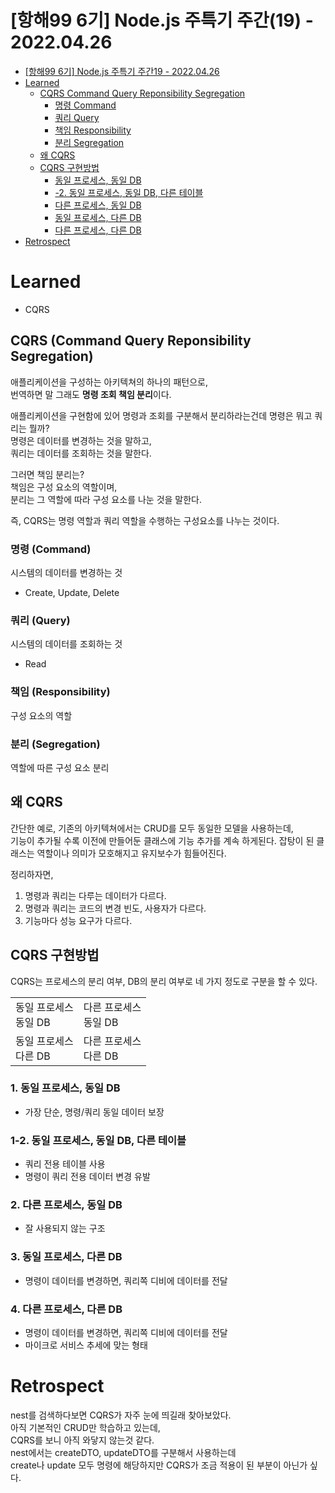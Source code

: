 # [항해99 6기] Node.js 주특기 주간(19) - 2022.04.26

<!-- TOC -->

- [[항해99 6기] Node.js 주특기 주간19 - 2022.04.26](#%ED%95%AD%ED%95%B499-6%EA%B8%B0-nodejs-%EC%A3%BC%ED%8A%B9%EA%B8%B0-%EC%A3%BC%EA%B0%8419---20220426)
- [Learned](#learned)
  - [CQRS Command Query Reponsibility Segregation](#cqrs-command-query-reponsibility-segregation)
    - [명령 Command](#%EB%AA%85%EB%A0%B9-command)
    - [쿼리 Query](#%EC%BF%BC%EB%A6%AC-query)
    - [책임 Responsibility](#%EC%B1%85%EC%9E%84-responsibility)
    - [분리 Segregation](#%EB%B6%84%EB%A6%AC-segregation)
  - [왜 CQRS](#%EC%99%9C-cqrs)
  - [CQRS 구현방법](#cqrs-%EA%B5%AC%ED%98%84%EB%B0%A9%EB%B2%95)
    - [동일 프로세스, 동일 DB](#%EB%8F%99%EC%9D%BC-%ED%94%84%EB%A1%9C%EC%84%B8%EC%8A%A4-%EB%8F%99%EC%9D%BC-db)
    - [-2. 동일 프로세스, 동일 DB, 다른 테이블](#-2-%EB%8F%99%EC%9D%BC-%ED%94%84%EB%A1%9C%EC%84%B8%EC%8A%A4-%EB%8F%99%EC%9D%BC-db-%EB%8B%A4%EB%A5%B8-%ED%85%8C%EC%9D%B4%EB%B8%94)
    - [다른 프로세스, 동일 DB](#%EB%8B%A4%EB%A5%B8-%ED%94%84%EB%A1%9C%EC%84%B8%EC%8A%A4-%EB%8F%99%EC%9D%BC-db)
    - [동일 프로세스, 다른 DB](#%EB%8F%99%EC%9D%BC-%ED%94%84%EB%A1%9C%EC%84%B8%EC%8A%A4-%EB%8B%A4%EB%A5%B8-db)
    - [다른 프로세스, 다른 DB](#%EB%8B%A4%EB%A5%B8-%ED%94%84%EB%A1%9C%EC%84%B8%EC%8A%A4-%EB%8B%A4%EB%A5%B8-db)
- [Retrospect](#retrospect)

<!-- /TOC -->

# Learned

- CQRS

## CQRS (Command Query Reponsibility Segregation)

애플리케이션을 구성하는 아키텍쳐의 하나의 패턴으로,  
번역하면 말 그래도 **명령 조회 책임 분리**이다.

애플리케이션을 구현함에 있어 명령과 조회를 구분해서 분리하라는건데 명령은 뭐고 쿼리는 뭘까?  
명령은 데이터를 변경하는 것을 말하고,  
쿼리는 데이터를 조회하는 것을 말한다.

그러면 책임 분리는?  
책임은 구성 요소의 역할이며,  
분리는 그 역할에 따라 구성 요소를 나눈 것을 말한다.

즉, CQRS는 명령 역할과 쿼리 역할을 수행하는 구성요소를 나누는 것이다.

### 명령 (Command)

시스템의 데이터를 변경하는 것

- Create, Update, Delete

### 쿼리 (Query)

시스템의 데이터를 조회하는 것

- Read

### 책임 (Responsibility)

구성 요소의 역할

### 분리 (Segregation)

역할에 따른 구성 요소 분리

## 왜 CQRS

간단한 예로, 기존의 아키텍쳐에서는 CRUD를 모두 동일한 모델을 사용하는데,  
기능이 추가될 수록 이전에 만들어둔 클래스에 기능 추가를 계속 하게된다.
잡탕이 된 클래스는 역할이나 의미가 모호해지고 유지보수가 힘들어진다.

정리하자면,

1. 명령과 쿼리는 다루는 데이터가 다르다.
2. 명령과 쿼리는 코드의 변경 빈도, 사용자가 다르다.
3. 기능마다 성능 요구가 다르다.

## CQRS 구현방법

CQRS는 프로세스의 분리 여부, DB의 분리 여부로 네 가지 정도로 구분을 할 수 있다.

<table>
  <tbody>
    <tr>
      <td>동일 프로세스</br>동일 DB</td>
      <td>다른 프로세스</br>동일 DB</td>
    </tr>
    <tr>
      <td>동일 프로세스</br>다른 DB</td>
      <td>다른 프로세스</br>다른 DB</td>
    </tr>
  </tbody>
</table>

### 1. 동일 프로세스, 동일 DB
- 가장 단순, 명령/쿼리 동일 데이터 보장
### 1-2. 동일 프로세스, 동일 DB, 다른 테이블
- 쿼리 전용 테이블 사용
- 명령이 쿼리 전용 데이터 변경 유발
### 2. 다른 프로세스, 동일 DB
- 잘 사용되지 않는 구조
### 3. 동일 프로세스, 다른 DB
- 명령이 데이터를 변경하면, 쿼리쪽 디비에 데이터를 전달
### 4. 다른 프로세스, 다른 DB
- 명령이 데이터를 변경하면, 쿼리쪽 디비에 데이터를 전달
- 마이크로 서비스 추세에 맞는 형태

# Retrospect
nest를 검색하다보면 CQRS가 자주 눈에 띄길래 찾아보았다.  
아직 기본적인 CRUD만 학습하고 있는데,  
CQRS를 보니 아직 와닿지 않는것 같다.  
nest에서는 createDTO, updateDTO를 구분해서 사용하는데  
create나 update 모두 명령에 해당하지만 CQRS가 조금 적용이 된 부분이 아닌가 싶다.